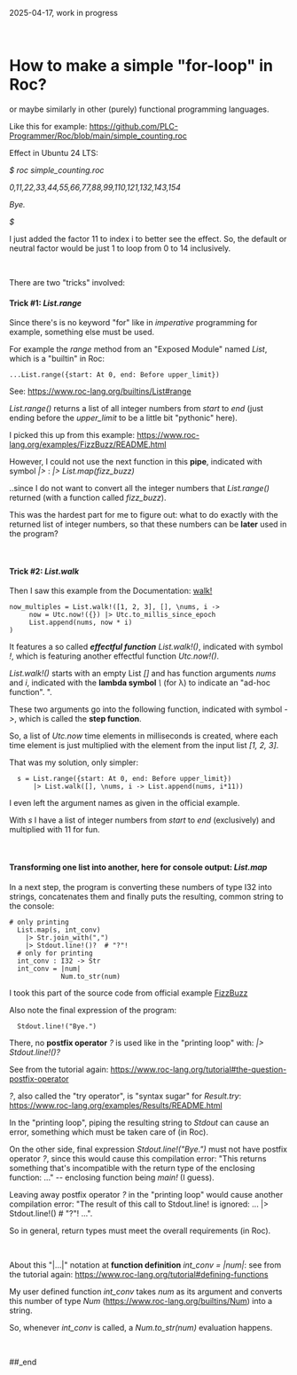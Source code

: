 2025-04-17, work in progress

<br/>


# How to make a simple "for-loop" in Roc?

or maybe similarly in other (purely) functional programming languages.

Like this for example: https://github.com/PLC-Programmer/Roc/blob/main/simple_counting.roc

Effect in Ubuntu 24 LTS:

_$ roc simple_counting.roc_

_0,11,22,33,44,55,66,77,88,99,110,121,132,143,154_

_Bye._

_$_

I just added the factor 11 to index i to better see the effect. So, the default or neutral factor would be just 1 to loop from 0 to 14 inclusively.

<br/>

There are two "tricks" involved:

#### Trick #1: _List.range_

Since there's is no keyword "for" like in _imperative_ programming for example, something else must be used.

For example the _range_ method from an "Exposed Module" named _List_, which is a "builtin" in Roc:

```
...List.range({start: At 0, end: Before upper_limit})
```

See: https://www.roc-lang.org/builtins/List#range

_List.range()_ returns a list of all integer numbers from _start_ to _end_ (just ending before the _upper_limit_ to be a little bit "pythonic" here).

I picked this up from this example: https://www.roc-lang.org/examples/FizzBuzz/README.html

However, I could not use the next function in this **pipe**, indicated with symbol _|>_ :  _|> List.map(fizz_buzz)_

..since I do not want to convert all the integer numbers that _List.range()_ returned (with a function called _fizz_buzz_).

This was the hardest part for me to figure out: what to do exactly with the returned list of integer numbers, so that these numbers can be **later** used in the program?

<br/>

#### Trick #2: _List.walk_

Then I saw this example from the Documentation: [walk!](https://www.roc-lang.org/builtins/List#walk!)

```
now_multiples = List.walk!([1, 2, 3], [], \nums, i ->
     now = Utc.now!({}) |> Utc.to_millis_since_epoch
     List.append(nums, now * i)
)
```

It features a so called _**effectful function**_ _List.walk!()_, indicated with symbol _!_, which is featuring another effectful function _Utc.now!()_.

_List.walk!()_ starts with an empty List _[]_ and has function arguments _nums_ and _i_, indicated with the **lambda symbol** _\\_ (for λ) to indicate an "ad-hoc function".
".

These two arguments go into the following function, indicated with symbol _->_, which is called the **step function**.

So, a list of _Utc.now_ time elements in milliseconds is created, where each time element is just multiplied with the element from the input list _[1, 2, 3]_.

That was my solution, only simpler:

```
  s = List.range({start: At 0, end: Before upper_limit})
      |> List.walk([], \nums, i -> List.append(nums, i*11))
```

I even left the argument names as given in the official example.

With _s_ I have a list of integer numbers from _start_ to _end_ (exclusively) and multiplied with 11 for fun.

<br/>

#### Transforming one list into another, here for console output: _List.map_

In a next step, the program is converting these numbers of type I32 into strings, concatenates them and finally puts the resulting, common string to the console:

```
# only printing
  List.map(s, int_conv)
    |> Str.join_with(",")
    |> Stdout.line!()?  # "?"!
  # only for printing
  int_conv : I32 -> Str
  int_conv = |num|
             Num.to_str(num)
```

I took this part of the source code from official example [FizzBuzz](https://www.roc-lang.org/examples/FizzBuzz/README.html) 

Also note the final expression of the program:

```
  Stdout.line!("Bye.")
```

There, no **postfix operator** _?_ is used like in the "printing loop" with: _|> Stdout.line!()?_

See from the tutorial again: https://www.roc-lang.org/tutorial#the-question-postfix-operator

_?_, also called the "try operator", is "syntax sugar" for _Result.try_: https://www.roc-lang.org/examples/Results/README.html

In the "printing loop", piping the resulting string to _Stdout_ can cause an error, something which must be taken care of (in Roc).

On the other side, final expression _Stdout.line!("Bye.")_ must not have postfix operator _?_, since this would cause this compilation error: "This returns something that's incompatible with the return type of the enclosing function: ..." -- enclosing function being _main!_ (I guess).

Leaving away postfix operator _?_ in the "printing loop" would cause another compilation error: "The result of this call to Stdout.line! is ignored: ... |> Stdout.line!()  # "?"! ...".

So in general, return types must meet the overall requirements (in Roc).

<br/>

About this "|...|" notation at **function definition** _int_conv = |num|_: see from the tutorial again: https://www.roc-lang.org/tutorial#defining-functions

My user defined function _int_conv_ takes _num_ as its argument and converts this number of type _Num_ (https://www.roc-lang.org/builtins/Num) into a string.

So, whenever _int_conv_ is called, a _Num.to_str(num)_ evaluation happens.

<br/>

##_end
